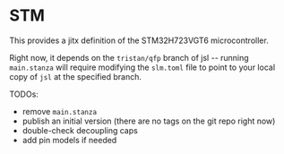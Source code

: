 # STM
This provides a jitx definition of the STM32H723VGT6 microcontroller.

Right now, it depends on the `tristan/qfp` branch of jsl -- running `main.stanza` will require modifying the `slm.toml` file to point to your local copy of `jsl` at the specified branch.

TODOs:
* remove `main.stanza`
* publish an initial version (there are no tags on the git repo right now)
* double-check decoupling caps
* add pin models if needed
